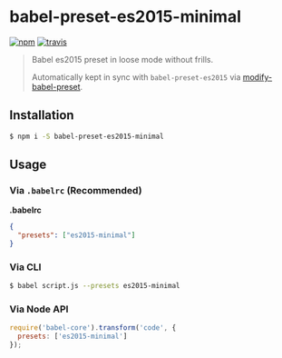 # babel-preset-es2015-minimal

[![npm](https://img.shields.io/npm/v/babel-preset-es2015-minimal.svg)](http://npm.im/babel-preset-es2015-minimal)
[![travis](https://travis-ci.org/developit/babel-preset-es2015-minimal.svg?branch=master)](https://travis-ci.org/developit/babel-preset-es2015-minimal)

> Babel es2015 preset in loose mode without frills.
>
> Automatically kept in sync with `babel-preset-es2015` via [modify-babel-preset](https://github.com/developit/modify-babel-preset).


## Installation

```sh
$ npm i -S babel-preset-es2015-minimal
```


## Usage

### Via `.babelrc` (Recommended)

**.babelrc**

```json
{
  "presets": ["es2015-minimal"]
}
```

### Via CLI

```sh
$ babel script.js --presets es2015-minimal
```

### Via Node API

```javascript
require('babel-core').transform('code', {
  presets: ['es2015-minimal']
});
```
